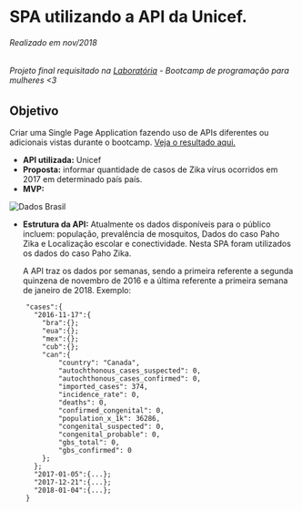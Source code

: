 # SPA utilizando a API da Unicef.
###### Realizado em nov/2018
###### Projeto final requisitado na [Laboratória](https://www.laboratoria.la/br) - Bootcamp de programação para mulheres <3

## Objetivo
Criar uma Single Page Application fazendo uso de APIs diferentes ou adicionais vistas durante o bootcamp. [Veja o resultado aqui.](https://spa-react.herokuapp.com/) 
  * **API utilizada:** Unicef
  * **Proposta:** informar quantidade de casos de Zika vírus ocorridos em 2017 em determinado país país.
  * **MVP:** 
  
  ![Dados Brasil](https://user-images.githubusercontent.com/26677793/48076823-334c8c00-e1cd-11e8-9864-6c0e350a0279.png)
  
  * **Estrutura da API:**
    Atualmente os dados disponíveis para o público incluem: população, prevalência de mosquitos, Dados do caso Paho Zika e Localização escolar e conectividade. Nesta SPA foram utilizados os dados do caso Paho Zika.
    
    A API traz os dados por semanas, sendo a primeira referente a segunda quinzena de novembro de 2016 e a última referente a primeira semana de janeiro de 2018.
    Exemplo:
``` 
    "cases":{
      "2016-11-17":{
        "bra":{};
        "eua":{};
        "mex":{};
        "cub":{};
        "can":{
            "country": "Canada",
            "autochthonous_cases_suspected": 0,
            "autochthonous_cases_confirmed": 0,
            "imported_cases": 374,
            "incidence_rate": 0,
            "deaths": 0,
            "confirmed_congenital": 0,
            "population_x_1k": 36286,
            "congenital_suspected": 0,
            "congenital_probable": 0,
            "gbs_total": 0,
            "gbs_confirmed": 0
        };  
      };
      "2017-01-05":{...};
      "2017-12-21":{...};
      "2018-01-04":{...};
    }
    

